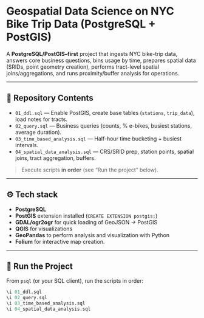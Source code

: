 # Geospatial Data Science on NYC Bike Trip Data (PostgreSQL + PostGIS)

A **PostgreSQL/PostGIS–first** project that ingests NYC bike-trip data, answers core business questions, bins usage by time, prepares spatial data (SRIDs, point geometry creation), performs tract-level spatial joins/aggregations, and runs proximity/buffer analysis for operations.

---

## 📂 Repository Contents

- `01_ddl.sql` — Enable PostGIS, create base tables (`stations`, `trip_data`), load notes for tracts.  
- `02_query.sql` — Business queries (counts, % e-bikes, busiest stations, average duration).  
- `03_time_based_analysis.sql` — Half-hour time bucketing + busiest intervals.  
- `04_spatial_data_analysis.sql` — CRS/SRID prep, station points, spatial joins, tract aggregation, buffers.

> Execute scripts **in order** (see “Run the project” below).

---

## ⚙️ Tech stack

- **PostgreSQL**  
- **PostGIS** extension installed (`CREATE EXTENSION postgis;`)  
- **GDAL/ogr2ogr** for quick loading of GeoJSON → PostGIS
- **QGIS** for visualizations
- **GeoPandas** to perform analysis and visualization with Python
- **Folium** for interactive map creation.

---

## 🚀 Run the Project

From `psql` (or your SQL client), run the scripts in order:

```sql
\i 01_ddl.sql
\i 02_query.sql
\i 03_time_based_analysis.sql
\i 04_spatial_data_analysis.sql
